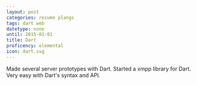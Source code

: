 ```yaml
---
layout: post
categories: resume plangs
tags: dart web
datetype: none
until: 2015-01-01
title: Dart
proficency: elemental
icon: dart.svg
---
```


Made several server prototypes with Dart.
Started a xmpp library for Dart.
Very easy with Dart's syntax and API.
